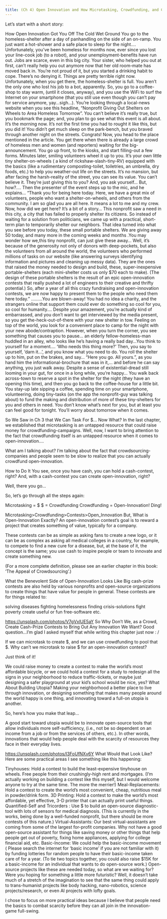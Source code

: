 ```yaml
---
title: (Ch 4) Open Innovation and How Microtasking, Crowdfunding, and Cash-Prizes Can Take Us from the Flintstones to the Jetson’s
---
```

Let’s start with a short story:

How Open Innovation Got You Off The Cold Wet Ground
You go to the homeless-shelter after a day of panhandling on the side of an on-ramp. You just want a hot-shower and a safe place to sleep for the night….
Unfortunately, you’ve been homeless for months now, ever since you lost your line-cook job (to a robot), and your unemployment-benefits have run out.
Jobs are scarce, even in this big city. Your sister, who helped you out at first, can’t really help you out anymore now that her old room-mate has moved back in. You’re not proud of it, but you started a drinking habit to cope.
There’s no denying it. Things are pretty terrible right now.
Unfortunately, when you get there, the homeless-shelter is full. You aren’t the only one who lost his job to a bot, apparently. So, you go to a coffee-shop to stay warm, (until it closes, anyway), and you use the WiFi to surf the Internet on your smartphone (that you still use even though you can’t pay for service anymore, yay…sigh…).
You’re looking through a local-news website when you see this headline,
“Nonprofit Giving Out Shelters on Wheels to Area Homeless Tomorrow”.
You can’t believe it’s really true, but you bookmark the page; and, you plan to go see what this event is all about.
It’s the morning now. It’s not the first time you had to rought it like this, but you did it! You didn’t get much sleep on the park-bench, but you braved through another night on the streets. Congrats!
Now, you head to the place mentioned in the article. You get there when there is already a large crowd of homeless men and women (and reporters) waiting for the big-announcement.
You go up front, to the kiosks, and start filling-out a few forms. Minutes later, smiling volunteers wheel it up to you.
It’s your own little tiny shelter-on-wheels ( a kind of rickshaw-slash-tiny-RV) equipped with the basics (like a rudimentary composting-toilet, toiletries, an umbrella, dry foods, etc.) to help you weather-out life on the streets.
It’s no mansion, but after facing the harsh-reality of the street, you can see its value. You can’t believe it. They’re just giving this to you? And, you ask yourself… But, how?….
Then the presenter of the event steps up to the mic, and he explains…
“Thank you for being here today. Here, we have a great mix of volunteers, people who want a shelter-on-wheels, and others from the community. I am so glad you are all here. It means a lot to me and my crew.
Now, how did we get here? It’s a bit of a story…
This nonprofit saw a need in this city, a city that has failed to properly shelter its citizens. So instead of waiting for a solution from politicians, we came up with a practical, short-term plan to temporarily shelter our neighbors. That idea turned into what you see before you today, these small portable shelters.
We are giving away 50 today, and many more in the coming weeks and months .You may wonder how we,this tiny nonprofit, can just give these away…
Well, it’s because of the generosity not only of donors with deep-pockets, but also the volunteers from all around the world, the volunteers who performed millions of tasks on our website (like answering surveys identifying information and pictures and cleaning up messy data).
They are the ones that raised the money needed to design and build, these, super-inexpensive portable-shelters (each mini-shelter costs us only $70 each to make).
(The design of these portable shelters is the result of an epic open-innovation contests that really pushed a lot of engineers to their creative and thrifty potential.)
So, after a year of all this crazy fundraising and open-innovation contests, we are now happy to present them to the people who need them here today.”
………You are blown-away!
You had no idea a charity, and the strangers online that support them could ever do something so cool for you, so cool for humanity….
Despite your amazement, you’re actually kind of embarrassed, and you don’t want to get interviewed by the media present, so you get the-heck-out-of-there with your new shelter in tow.
Feeling on top of the world, you look for a convenient place to camp for the night with your new abode/contraption.
However, when you turn the corner, you see something that causes you to pause… an elderly fellow-homeless-man huddled in an alley, who looks like he’s having
a really bad day…You think to yourself for a moment….
‘Who needs this thing more?’ Then, you say to yourself, ‘darn it…’, and you know what you need to do.
You roll the shelter up to him, put on the brakes, and say… “Here you go. All yours.”, as you hand him the informational-brochure that was in it,… and before he can say anything, you just walk away.
Despite a sense of existential-dread still looming in your gut, for once in a long while, you’re happy…
You walk back across-town to reserve a spot in the shelter for the night (they have an opening this time), and then you go back to the coffee-house for a little bit.
You stay-up late sipping a coffee, spending time on your smartphone, volunteering, doing tiny-tasks (on the app the nonprofit-guy was talking about) to fund the making and distribution of more of these tiny-shelters for you and others in need.
You don’t know what’s next for you, but at least you can feel good for tonight. You’ll worry about tomorrow when it comes.

So We Saw in Ch 3 that We Can Task For $… Now What?
In the last chapter, we established that microtasking is an untapped resource that could raise money for crowdfunding-campaigns. Well, now, I want to bring attention to the fact that crowdfunding itself is an untapped resource when it comes to open-innovation….

What am I talking about? I’m talking about the fact that crowdsourcing-companies and people seem to be slow to realize that you can actually crowdfund open-innovation.

How to Do It
You see, once you have cash, you can hold a cash-contest, right? And, with a cash-contest you can create open-innovation, right?

Well, there you go…

So, let’s go through all the steps again:

Microtasking = $
$ = Crowdfunding
Crowdfunding = Open-Innovation!
Ding!


Microtasking>Crowdfunding>Contests>Open_Innovation
But, What is Open-Innovation Exactly?
An open-innovation contest’s goal is to reward a project that creates something of value, typically for a company.

These contests can be as simple as asking fans to create a new logo, or it can be as complex as asking all medical colleges in a country, for example, to compete to find a new cure for a disease, but, at the base of it, the concept is the same; you use cash to inspire people or team to innovate and create something new.

(For a more complete definition, please see an earlier chapter in this book: ‘The Appeal of Crowdsourcing’.)

What the Benevolent Side of Open-Innovation Looks Like
Big cash-prize contests are also held by various nonprofits and open-source organizations to create things that have value for people in general. These contests are for things related to:

solving diseases
fighting homelessness
finding crisis-solutions
fight poverty
create useful or fun free-software
etc.

https://unsplash.com/photos/V7gVxlUE5aY
So Why Don’t We, as a Crowd, Create Cash-Prize Contests to Bring Out Any Innovation We Want?
Good question…I’m glad I asked myself that while writing this chapter just now : /

If we can microtask to create $, and we can use crowdfunding to pool that $. Why can’t we microtask to raise $ for an open-innovation contest?

Just think of it!

We could raise money to create a contest to make the world’s most affordable bicycle, or we could hold a contest for a study to redesign all the signs in your neighborhood to reduce traffic-tickets, or maybe just designing a safer playground at your kid’s school would be nice, yes?
What About Building Utopia?
Making your neighborhood a better place to live through innovation, or designing something that makes many people around the world happy is one thing, and innovating toward a full-on utopia is another.

So, here’s how you make that leap…

A good start toward utopia would be to innovate open-source tools that allow individuals more self-sufficiency, (i.e., not be so dependent on an income from a job or from the services of others, etc.). In other words, innovations that would help people deal with the scarcity of resources they face in their everyday lives.

https://unsplash.com/photos/I3FoUfNXv6Y
What Would that Look Like?
Here are some practical areas I see something like this happening:

Tinyhouses: Hold a contest to build the least-expensive tinyhouse on wheels. Free people from their crushingly-high rent and mortgages. (I’m actually working on building a contest like this myself, but I would welcome anyone to try at the same time. The more the merrier!)
Meal-Replacements: Hold a contest to create the world’s most convenient, cheap, nutritious meal in powder/drink form.
3D Printing: Hold a contest to make the world’s most affordable, yet effective, 3-D printer that can actually print useful things.
Quantified-Self and Tricorders : Use $ to build an open-source diagnostic-tool with lots of sensors for medical diagnosis. (This is currently in the works, being done by a well-funded nonprofit, but there should be more contests of this nature.)
Virtual-Assistants: Our best virtual-assistants are coming from some of the largest for-profit companies. Why not have a good open-source assistant for things like saving money or other things that help people get out of poverty, fixing home appliances, applying for college financial aid, etc.
Basic-Income: We could help the basic-income movement ( Please search the internet for ‘basic income’ if you are not familiar with it) by funding lotteries for random people to have their basic-income taken care of for a year. (To tie two topics together, you could also raise $15K for a basic-income for an individual that wants to do open-source work.)
Open-source projects like these are needed today, so what are we waiting for?
Were you hoping for something a little more futuristic?
Well, it doesn’t take much of a stretch of the imagination to see that the same thing could apply to trans-humanist projects like body hacking, nano-robotics, science projects/research, or even AI projects with lofty goals.

I chose to focus on more practical ideas because I believe that people need the basics to combat scarcity before they can all join in the innovation-game full-swing.
